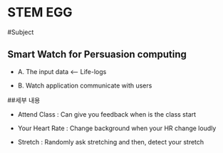 # STEM EGG

#Subject

## Smart Watch for Persuasion computing

* A. The input data <-- Life-logs 

* B. Watch application communicate with users 

##세부 내용

* Attend Class : Can give you feedback when is the class start

* Your Heart Rate : Change background  when your HR change loudly

* Stretch : Randomly ask stretching and then, detect your stretch